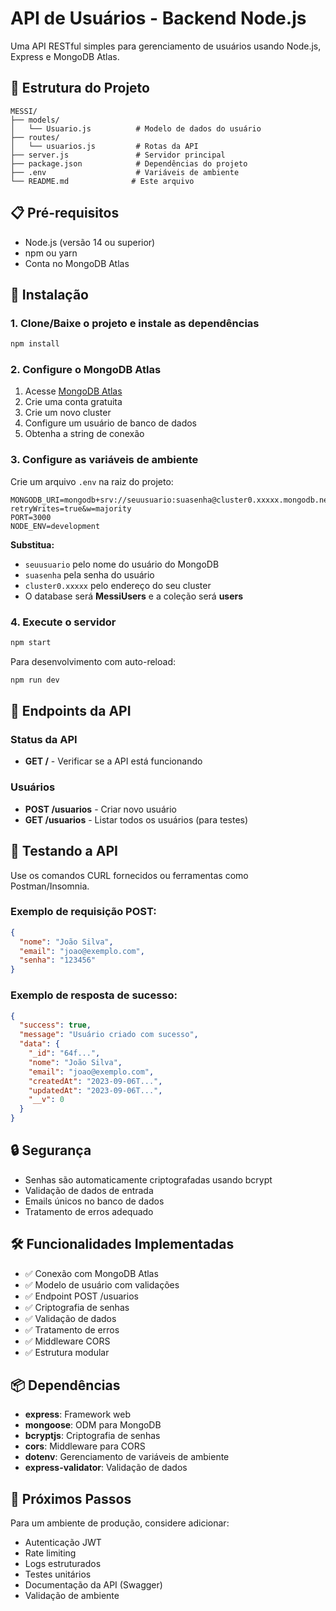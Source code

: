 # API de Usuários - Backend Node.js

Uma API RESTful simples para gerenciamento de usuários usando Node.js, Express e MongoDB Atlas.

## 🚀 Estrutura do Projeto

```
MESSI/
├── models/
│   └── Usuario.js          # Modelo de dados do usuário
├── routes/
│   └── usuarios.js         # Rotas da API
├── server.js               # Servidor principal
├── package.json            # Dependências do projeto
├── .env                    # Variáveis de ambiente
└── README.md              # Este arquivo
```

## 📋 Pré-requisitos

- Node.js (versão 14 ou superior)
- npm ou yarn
- Conta no MongoDB Atlas

## 🔧 Instalação

### 1. Clone/Baixe o projeto e instale as dependências

```bash
npm install
```

### 2. Configure o MongoDB Atlas

1. Acesse [MongoDB Atlas](https://cloud.mongodb.com/)
2. Crie uma conta gratuita
3. Crie um novo cluster
4. Configure um usuário de banco de dados
5. Obtenha a string de conexão

### 3. Configure as variáveis de ambiente

Crie um arquivo `.env` na raiz do projeto:

```env
MONGODB_URI=mongodb+srv://seuusuario:suasenha@cluster0.xxxxx.mongodb.net/MessiUsers?retryWrites=true&w=majority
PORT=3000
NODE_ENV=development
```

**Substitua:**
- `seuusuario` pelo nome do usuário do MongoDB
- `suasenha` pela senha do usuário
- `cluster0.xxxxx` pelo endereço do seu cluster
- O database será **MessiUsers** e a coleção será **users**

### 4. Execute o servidor

```bash
npm start
```

Para desenvolvimento com auto-reload:

```bash
npm run dev
```

## 📡 Endpoints da API

### Status da API
- **GET /** - Verificar se a API está funcionando

### Usuários
- **POST /usuarios** - Criar novo usuário
- **GET /usuarios** - Listar todos os usuários (para testes)

## 🧪 Testando a API

Use os comandos CURL fornecidos ou ferramentas como Postman/Insomnia.

### Exemplo de requisição POST:

```json
{
  "nome": "João Silva",
  "email": "joao@exemplo.com",
  "senha": "123456"
}
```

### Exemplo de resposta de sucesso:

```json
{
  "success": true,
  "message": "Usuário criado com sucesso",
  "data": {
    "_id": "64f...",
    "nome": "João Silva",
    "email": "joao@exemplo.com",
    "createdAt": "2023-09-06T...",
    "updatedAt": "2023-09-06T...",
    "__v": 0
  }
}
```

## 🔒 Segurança

- Senhas são automaticamente criptografadas usando bcrypt
- Validação de dados de entrada
- Emails únicos no banco de dados
- Tratamento de erros adequado

## 🛠️ Funcionalidades Implementadas

- ✅ Conexão com MongoDB Atlas
- ✅ Modelo de usuário com validações
- ✅ Endpoint POST /usuarios
- ✅ Criptografia de senhas
- ✅ Validação de dados
- ✅ Tratamento de erros
- ✅ Middleware CORS
- ✅ Estrutura modular

## 📦 Dependências

- **express**: Framework web
- **mongoose**: ODM para MongoDB
- **bcryptjs**: Criptografia de senhas
- **cors**: Middleware para CORS
- **dotenv**: Gerenciamento de variáveis de ambiente
- **express-validator**: Validação de dados

## 🚧 Próximos Passos

Para um ambiente de produção, considere adicionar:
- Autenticação JWT
- Rate limiting
- Logs estruturados
- Testes unitários
- Documentação da API (Swagger)
- Validação de ambiente